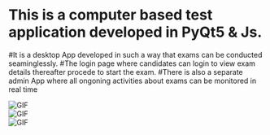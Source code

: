# This is a computer based test application developed in PyQt5 & Js. 
#It is a desktop App developed in such a way that exams can be conducted seaminglessly. 
#The login page where candidates can login to view exam details thereafter procede to start the exam. 
#There is also a separate admin App where all ongoning activities about exams can be monitored in real time


<img align="center" alt="GIF" src="https://github.com/suraj-adewale/computer-base-test/blob/main/image/login.PNG"/>


<br>

<img align="center" alt="GIF" src="https://github.com/suraj-adewale/computer-base-test/blob/main/image/cbt.PNG"/>


<br>

<img align="center" alt="GIF" src="https://github.com/suraj-adewale/computer-base-test/blob/main/image/admin_dashboard.PNG"/>



